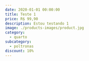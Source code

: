 ```yaml
---
date: 2020-01-01 00:00:00
title: Teste 1
price: R$ 99,90
description: Estou testando 1
image: ./products-images/product.jpg
category:
  - quarto
subcategory:
  - poltronas
discount: 10%
---
```

